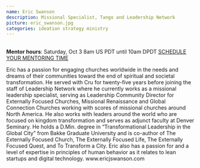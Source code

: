 ```yaml
---
name: Eric Swanson
description: Missional Specialist, Tango and Leadership Network
picture: eric_swanson.jpg
categories: ideation strategy ministry
---
```

<br>
<b>Mentor hours</b>: Saturday, Oct 3 8am US PDT until 10am DPDT
<a class="button small special"
href="http://ericswanson.youcanbook.me/"
target="_blank">SCHEDULE YOUR MENTORING
TIME</a>
</b>

<p>
Eric has a passion for engaging churches worldwide in the needs and dreams of their communities toward the end of spiritual and societal transformation. He served with Cru for twenty-five years before joining the staff of Leadership Network where he currently works as a missional leadership specialist, serving as Leadership Community Director for Externally Focused Churches, Missional Renaissance and Global Connection Churches working with scores of missional churches around North America. He also works with leaders around the world who are focused on kingdom transformation and serves as adjunct faculty at Denver Seminary. He holds a D.Min. degree in “Transformational Leadership in the Global City” from Bakke Graduate University and is co-author of The Externally Focused Church, The Externally Focused Life, The Externally Focused Quest, and To Transform a City. Eric also has a passion for and a level of expertise in principles of human behavior as it relates to lean startups and digital technology. www.ericjswanson.com
</p>